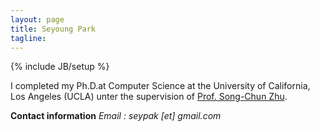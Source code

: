 ```yaml
---
layout: page
title: Seyoung Park
tagline: 
---
```

{% include JB/setup %}

I completed my Ph.D.at Computer Science at the University of California, Los Angeles (UCLA) unter the supervision of [Prof. Song-Chun Zhu](http://www.stat.ucla.edu/~sczhu/).


**Contact information**
*Email : seypak \[et\] gmail.com*

